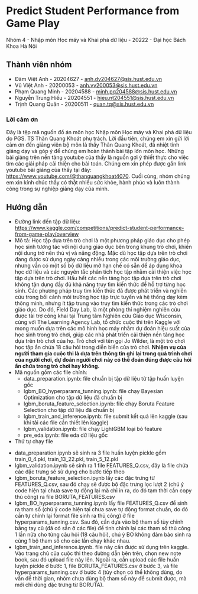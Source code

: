 # Predict Student Performance from Game Play
Nhóm 4 - Nhập môn Học máy và Khai phá dữ liệu - 20222 - Đại học Bách Khoa Hà Nội
## Thành viên nhóm
* Đàm Việt Anh - 20204627 - anh.dv204627@sis.hust.edu.vn
* Vũ Việt Anh - 20200053 - anh.vv200053@sis.hust.edu.vn
* Phạm Quang Minh - 20204588 - minh.pq204588@sis.hust.edu.vn
* Nguyễn Trung Hiếu - 20204551 - hieu.nt204551@sis.hust.edu.vn
* Trịnh Quang Quân - 20200511 - quan.tq@sis.hust.edu.vn
### Lời cảm ơn
  Đây là tệp mã nguồn đồ án môn học Nhập môn Học máy và Khai phá dữ liệu do PGS. TS Thân Quang Khoát phụ trách. Lời đầu tiên, chúng em xin gửi lời cảm ơn đến giảng viên bộ môn là thầy Thân Quang Khoát, đã nhiệt tình giảng dạy và góp ý để chúng em hoàn thành bài tập lớn môn học. Những bài giảng trên nền tảng youtube của thầy là nguồn gợi ý thiết thực cho việc tìm các giải pháp cải thiện cho bài toán. Chúng em xin phép được gắn link youtube bài giảng của thầy tại đây: https://www.youtube.com/@thanquangkhoat4070. Cuối cùng, nhóm chúng em xin kính chúc thầy có thật nhiều sức khỏe, hành phúc và luôn thành công trong sự nghiệp giảng dạy của mình.
## Hướng dẫn 
* Đường link đến tập dữ liệu: https://www.kaggle.com/competitions/predict-student-performance-from-game-play/overview
* Mô tả:
  Học tập dựa trên trò chơi là một phương pháp giáo dục cho phép học sinh tương tác với nội dung giáo dục bên trong khung trò chơi, khiến nội dung trở nên thú vị và năng động. Mặc dù học tập dựa trên trò chơi đang được sử dụng ngày càng nhiều trong các môi trường giáo dục, nhưng vẫn có một số bộ dữ liệu mở hạn chế có sẵn để áp dụng khoa học dữ liệu và các nguyên tắc phân tích học tập nhằm cải thiện việc học tập dựa trên trò chơi. Hầu hết các nền tảng học tập dựa trên trò chơi không tận dụng đầy đủ khả năng truy tìm kiến thức để hỗ trợ từng học sinh. Các phương pháp truy tìm kiến thức đã được phát triển và nghiên cứu trong bối cảnh môi trường học tập trực tuyến và hệ thống dạy kèm thông minh, nhưng ít tập trung vào truy tìm kiến thức trong các trò chơi giáo dục.
  Do đó, Field Day Lab, là một phòng thí nghiệm nghiên cứu được tài trợ công khai tại Trung tâm Nghiên cứu Giáo dục Wisconsin, cùng với The Learning Agency Lab, tổ chức cuộc thi trên Kaggle với mong muốn dựa trên các mô hình học máy nhằm dự đoán hiệu suất của học sinh trong trò chơi, giúp các nhà phát triển cải thiện nền tảng học dựa trên trò chơi của họ.
Trò chơi với tên gọi Jo Wilder, là một trò chơi học tập ẩn chứa 18 câu hỏi trong diễn biến của trò chơi. 
 <b>Nhiệm vụ của người tham gia cuộc thi là dựa trên thông tin ghi lại trong quá trình chơi của người chơi, dự đoán người chơi này có thể đoán đúng được câu hỏi ẩn chứa trong trò chơi hay không.</b>
* Mã nguồn gồm các file chính:
  - data_preparation.ipynb: file chuẩn bị tập dữ liệu từ tập huấn luyện gốc
  - lgbm_BO_hyperparams_tunning.ipynb: file chạy Bayesian Optimization cho tập dữ liệu đã chuẩn bị
  - lgbm_boruta_feature_selection.ipynb: file chạy Boruta Feature Selection cho tập dữ liệu đã chuẩn bị
  - lgbm_train_and_inference.ipynb: file submit kết quả lên kaggle (sau khi tải các file cần thiết lên kaggle)
  - lgbm_validation.ipynb: file chạy LightGBM loại bỏ feature
  - pre_eda.ipynb: file eda dữ liệu gốc
* Thứ tự chạy file
 - data_preparation.ipynb sẽ sinh ra 3 file huấn luyện pickle gồm train_0_4.pkl, train_13_22.pkl, train_5_12.pkl
 - lgbm_validation.ipynb sẽ sinh ra 1 file FEATURES_Q.csv, đây là file chứa các đặc trưng sẽ sử dụng cho bước tiếp theo
 - lgbm_boruta_feature_selection.ipynb lấy các đặc trưng từ FEATURES_Q.csv, sau đó chạy sẽ được bộ đặc trưng lọc lượt 2 (chú ý code hiện tại chưa save tự động lại mà chỉ in ra, do đó tạm thời cần copy thủ công) ra file BORUTA_FEATURES.csv
 - lgbm_BO_hyperparams_tunning.ipynb lấy file FEATURES_Q.csv để sinh ra tham số (chú ý code hiện tại chưa save tự động format chuẩn, do đó cần tự chỉnh lại format file sinh ra thủ công) ở file hyperparams_tunning.csv. Sau đó, cần dựa vào bộ tham số tùy chỉnh bằng tay cũ (đã có sẵn ở các file) để tinh chỉnh lại các tham số thủ công 1 lần nữa cho từng câu hỏi (18 câu hỏi), chú ý BO không đảm bảo sinh ra cùng 1 bộ tham số cho các lần chạy khác nhau.
 - lgbm_train_and_inference.ipynb. file này cần được sử dụng trên kaggle. Vào trang chủ của cuộc thi theo đường dẫn bên trên, chọn new note book, sau đó upload file này lên. Ngoài ra, cần upload các file huấn luyện pickle ở bước 1, file BORUTA_FEATURES.csv ở bước 3, và file hyperparams_tunning.csv ở bước 4 (tùy chọn có thể không dùng, do vấn đề thời gian, nhóm chưa dùng bộ tham số này để submit được, mà mới chỉ dùng đặc trưng từ BORUTA).
